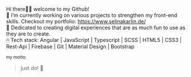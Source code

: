 Hi there👋🏽 welcome to my Github! <br>
🔭 I’m currently working on various projects to strengthen my front-end skills. Checkout my portfolio: https://www.selinakarlin.de/  <br>
🎯 Dedicated to creating digital experiences that are as much fun to use as they are to create. <br>
🖱 Tech stack: Angular | JavaScript | Typescript | SCSS | HTML5 | CSS3 | Rest-Api | Firebase | Git | Material Design | Bootstrap

<sub>my motto:</sub>
> just do! 🦉






<!--
**milakauz/milakauz** is a ✨ _special_ ✨ repository because its `README.md` (this file) appears on your GitHub profile.

Here are some ideas to get you started:

- 🔭 I’m currently working on ...
- 🌱 I’m currently learning ...
- 👯 I’m looking to collaborate on ...
- 🤔 I’m looking for help with ...
- 💬 Ask me about ...
- 📫 How to reach me: ...
- 😄 Pronouns: ...
- ⚡ Fun fact: ...
-->
